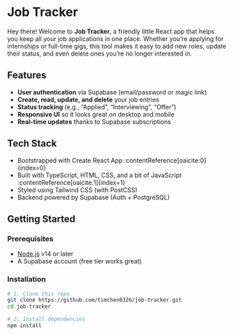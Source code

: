 # Job Tracker

Hey there! Welcome to **Job Tracker**, a friendly little React app that helps you keep all your job applications in one place. Whether you’re applying for internships or full-time gigs, this tool makes it easy to add new roles, update their status, and even delete ones you’re no longer interested in.

## Features

- **User authentication** via Supabase (email/password or magic link)  
- **Create, read, update, and delete** your job entries  
- **Status tracking** (e.g., “Applied”, “Interviewing”, “Offer”)  
- **Responsive UI** so it looks great on desktop and mobile  
- **Real-time updates** thanks to Supabase subscriptions  

## Tech Stack

- Bootstrapped with Create React App :contentReference[oaicite:0]{index=0}  
- Built with TypeScript, HTML, CSS, and a bit of JavaScript :contentReference[oaicite:1]{index=1}  
- Styled using Tailwind CSS (with PostCSS)  
- Backend powered by Supabase (Auth + PostgreSQL)  

## Getting Started

### Prerequisites

- [Node.js](https://nodejs.org/) v14 or later  
- A Supabase account (free tier works great)  

### Installation

```bash
# 1. Clone this repo
git clone https://github.com/timchen0326/job-tracker.git
cd job-tracker

# 2. Install dependencies
npm install

